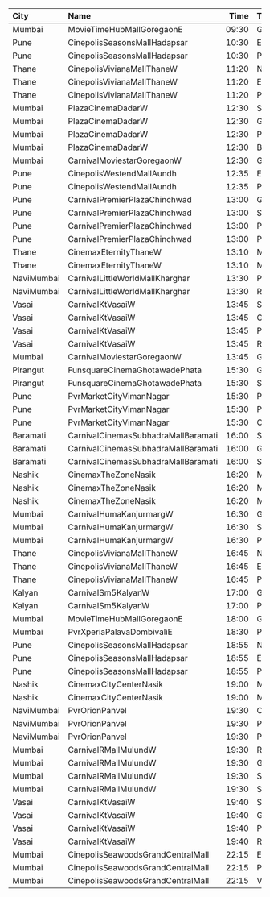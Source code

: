 | City       | Name                                |  Time | Type                  | Price | Capacity | Booked |
| :--------- | :---------------------------------- | ----: | :-------------------- | ----: | -------: | -----: |
| Mumbai     | MovieTimeHubMallGoregaonE           | 09:30 | Gold                  |  100₹ |       98 |     10 |
| Pune       | CinepolisSeasonsMallHadapsar        | 10:30 | Executive             |   90₹ |       34 |      4 |
| Pune       | CinepolisSeasonsMallHadapsar        | 10:30 | Premium               |   90₹ |       20 |     18 |
| Thane      | CinepolisVivianaMallThaneW          | 11:20 | Normal                |  140₹ |       25 |     13 |
| Thane      | CinepolisVivianaMallThaneW          | 11:20 | Executive             |  140₹ |       97 |     63 |
| Thane      | CinepolisVivianaMallThaneW          | 11:20 | Premium               |  140₹ |       43 |     42 |
| Mumbai     | PlazaCinemaDadarW                   | 12:30 | Silver                |  150₹ |      184 |     96 |
| Mumbai     | PlazaCinemaDadarW                   | 12:30 | Gold                  |  200₹ |      369 |    187 |
| Mumbai     | PlazaCinemaDadarW                   | 12:30 | PlatinumSofa          |  400₹ |       54 |     27 |
| Mumbai     | PlazaCinemaDadarW                   | 12:30 | Box                   |  400₹ |       22 |     10 |
| Mumbai     | CarnivalMoviestarGoregaonW          | 12:30 | GoldOffline           |  110₹ |       27 |      7 |
| Pune       | CinepolisWestendMallAundh           | 12:35 | Executive             |  220₹ |       29 |      3 |
| Pune       | CinepolisWestendMallAundh           | 12:35 | Premium               |  220₹ |       23 |     16 |
| Pune       | CarnivalPremierPlazaChinchwad       | 13:00 | GoldOffline           |  100₹ |       40 |      5 |
| Pune       | CarnivalPremierPlazaChinchwad       | 13:00 | SilverOffline         |   90₹ |       19 |      5 |
| Pune       | CarnivalPremierPlazaChinchwad       | 13:00 | PlatinumOffline       |  110₹ |       94 |     21 |
| Pune       | CarnivalPremierPlazaChinchwad       | 13:00 | PremiumReclineOffline |  190₹ |        9 |      4 |
| Thane      | CinemaxEternityThaneW               | 13:10 | Mmrecliner            |  220₹ |       17 |      6 |
| Thane      | CinemaxEternityThaneW               | 13:10 | Mmprime               |  110₹ |       84 |     25 |
| NaviMumbai | CarnivalLittleWorldMallKharghar     | 13:30 | PlatinumOffline       |  110₹ |       76 |     41 |
| NaviMumbai | CarnivalLittleWorldMallKharghar     | 13:30 | ReclinerOffline       |  150₹ |       10 |      9 |
| Vasai      | CarnivalKtVasaiW                    | 13:45 | Silver                |  110₹ |       60 |     32 |
| Vasai      | CarnivalKtVasaiW                    | 13:45 | Gold                  |  120₹ |      156 |     78 |
| Vasai      | CarnivalKtVasaiW                    | 13:45 | Platinum              |  130₹ |       78 |     43 |
| Vasai      | CarnivalKtVasaiW                    | 13:45 | Royal                 |  140₹ |       22 |     22 |
| Mumbai     | CarnivalMoviestarGoregaonW          | 13:45 | GoldOffline           |  110₹ |       23 |      5 |
| Pirangut   | FunsquareCinemaGhotawadePhata       | 15:30 | Gold                  |  110₹ |       48 |     25 |
| Pirangut   | FunsquareCinemaGhotawadePhata       | 15:30 | Silver                |  110₹ |       77 |     39 |
| Pune       | PvrMarketCityVimanNagar             | 15:30 | PrimePlus             |  200₹ |        5 |      5 |
| Pune       | PvrMarketCityVimanNagar             | 15:30 | Prime                 |  170₹ |       59 |     15 |
| Pune       | PvrMarketCityVimanNagar             | 15:30 | Classic               |  150₹ |       25 |      5 |
| Baramati   | CarnivalCinemasSubhadraMallBaramati | 16:00 | Silver                |  150₹ |       42 |     30 |
| Baramati   | CarnivalCinemasSubhadraMallBaramati | 16:00 | Gold                  |  150₹ |      128 |    126 |
| Baramati   | CarnivalCinemasSubhadraMallBaramati | 16:00 | Sofa                  |  180₹ |       17 |     17 |
| Nashik     | CinemaxTheZoneNasik                 | 16:20 | MmprimePlus           |  170₹ |        8 |      4 |
| Nashik     | CinemaxTheZoneNasik                 | 16:20 | Mmprime               |  140₹ |      131 |     41 |
| Nashik     | CinemaxTheZoneNasik                 | 16:20 | Mmclassic             |  110₹ |       28 |      6 |
| Mumbai     | CarnivalHumaKanjurmargW             | 16:30 | GoldOffline           |  110₹ |       76 |     59 |
| Mumbai     | CarnivalHumaKanjurmargW             | 16:30 | SilverOffline         |  110₹ |       95 |     48 |
| Mumbai     | CarnivalHumaKanjurmargW             | 16:30 | PlatinumOffline       |  140₹ |       84 |     60 |
| Thane      | CinepolisVivianaMallThaneW          | 16:45 | Normal                |  190₹ |       25 |     13 |
| Thane      | CinepolisVivianaMallThaneW          | 16:45 | Executive             |  190₹ |       97 |     73 |
| Thane      | CinepolisVivianaMallThaneW          | 16:45 | Premium               |  190₹ |       43 |     36 |
| Kalyan     | CarnivalSm5KalyanW                  | 17:00 | GoldOffline           |  160₹ |       56 |      7 |
| Kalyan     | CarnivalSm5KalyanW                  | 17:00 | PlatinumOffline       |  170₹ |       88 |     31 |
| Mumbai     | MovieTimeHubMallGoregaonE           | 18:00 | Gold                  |  120₹ |       98 |     79 |
| Mumbai     | PvrXperiaPalavaDombivaliE           | 18:30 | Prime                 |  200₹ |       63 |     19 |
| Pune       | CinepolisSeasonsMallHadapsar        | 18:55 | Normal                |  150₹ |       11 |     11 |
| Pune       | CinepolisSeasonsMallHadapsar        | 18:55 | Executive             |  150₹ |       34 |     34 |
| Pune       | CinepolisSeasonsMallHadapsar        | 18:55 | Premium               |  170₹ |       20 |     20 |
| Nashik     | CinemaxCityCenterNasik              | 19:00 | Mmprime               |  180₹ |       69 |     50 |
| Nashik     | CinemaxCityCenterNasik              | 19:00 | Mmclassic             |  150₹ |       17 |     10 |
| NaviMumbai | PvrOrionPanvel                      | 19:30 | Classic               |  160₹ |       14 |     14 |
| NaviMumbai | PvrOrionPanvel                      | 19:30 | Prime                 |  180₹ |       58 |     44 |
| NaviMumbai | PvrOrionPanvel                      | 19:30 | PrimePlus             |  210₹ |       17 |     10 |
| Mumbai     | CarnivalRMallMulundW                | 19:30 | ReclinerOffline       |  240₹ |       13 |     11 |
| Mumbai     | CarnivalRMallMulundW                | 19:30 | GoldOffline           |  160₹ |      114 |     83 |
| Mumbai     | CarnivalRMallMulundW                | 19:30 | SpecialOffline        |  110₹ |       18 |     13 |
| Mumbai     | CarnivalRMallMulundW                | 19:30 | SilverOffline         |  140₹ |       95 |     65 |
| Vasai      | CarnivalKtVasaiW                    | 19:40 | Silver                |  110₹ |       54 |     26 |
| Vasai      | CarnivalKtVasaiW                    | 19:40 | Gold                  |  110₹ |       96 |     55 |
| Vasai      | CarnivalKtVasaiW                    | 19:40 | Platinum              |  130₹ |      118 |     61 |
| Vasai      | CarnivalKtVasaiW                    | 19:40 | Royal                 |  140₹ |       26 |     18 |
| Mumbai     | CinepolisSeawoodsGrandCentralMall   | 22:15 | Executive             |  200₹ |       37 |     20 |
| Mumbai     | CinepolisSeawoodsGrandCentralMall   | 22:15 | Premium               |  200₹ |       30 |     25 |
| Mumbai     | CinepolisSeawoodsGrandCentralMall   | 22:15 | Vip                   |  300₹ |        7 |      3 |